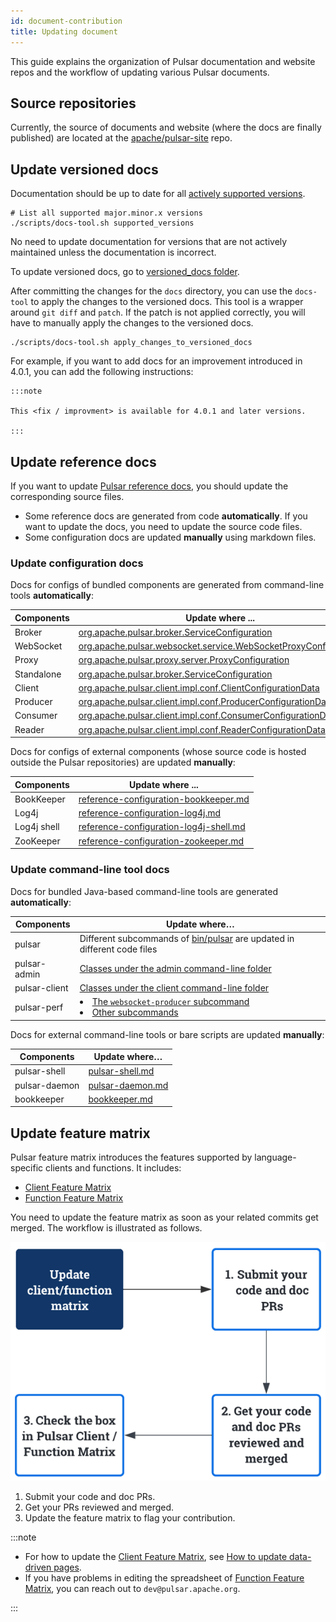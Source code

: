 ```yaml
---
id: document-contribution
title: Updating document
---
```


This guide explains the organization of Pulsar documentation and website repos and the workflow of updating various Pulsar documents.

## Source repositories

Currently, the source of documents and website (where the docs are finally published) are located at the [apache/pulsar-site](https://github.com/apache/pulsar-site) repo.

## Update versioned docs

Documentation should be up to date for all [actively supported versions](https://pulsar.apache.org/contribute/release-policy/#supported-versions).

```shell
# List all supported major.minor.x versions
./scripts/docs-tool.sh supported_versions
```

No need to update documentation for versions that are not actively maintained unless the documentation is incorrect.

To update versioned docs, go to [versioned_docs folder](https://github.com/apache/pulsar-site/tree/main/versioned_docs).

After committing the changes for the `docs` directory, you can use the `docs-tool` to apply the changes to the versioned docs. This tool is a wrapper around `git diff` and `patch`. If the patch is not applied correctly, you will have to manually apply the changes to the versioned docs.

```shell
./scripts/docs-tool.sh apply_changes_to_versioned_docs
```

For example, if you want to add docs for an improvement introduced in 4.0.1, you can add the following instructions:

```
:::note

This <fix / improvment> is available for 4.0.1 and later versions.

:::
```

## Update reference docs

If you want to update [Pulsar reference docs](pathname:///reference/), you should update the corresponding source files.

- Some reference docs are generated from code **automatically**. If you want to update the docs, you need to update the source code files.
- Some configuration docs are updated **manually** using markdown files.

### Update configuration docs

Docs for configs of bundled components are generated from command-line tools **automatically**:

| Components | Update where ...                                                                                                                                                                                                    |
| ---------- | ------------------------------------------------------------------------------------------------------------------------------------------------------------------------------------------------------------------- |
| Broker     | [org.apache.pulsar.broker.ServiceConfiguration](https://github.com/apache/pulsar/blob/master/pulsar-broker-common/src/main/java/org/apache/pulsar/broker/ServiceConfiguration.java)                                 |
| WebSocket  | [org.apache.pulsar.websocket.service.WebSocketProxyConfiguration](https://github.com/apache/pulsar/blob/master/pulsar-websocket/src/main/java/org/apache/pulsar/websocket/service/WebSocketProxyConfiguration.java) |
| Proxy      | [org.apache.pulsar.proxy.server.ProxyConfiguration](https://github.com/apache/pulsar/blob/master/pulsar-proxy/src/main/java/org/apache/pulsar/proxy/server/ProxyConfiguration.java)                                 |
| Standalone | [org.apache.pulsar.broker.ServiceConfiguration](https://github.com/apache/pulsar/blob/master/pulsar-broker-common/src/main/java/org/apache/pulsar/broker/ServiceConfiguration.java)                                 |
| Client     | [org.apache.pulsar.client.impl.conf.ClientConfigurationData](https://github.com/apache/pulsar/blob/master/pulsar-client/src/main/java/org/apache/pulsar/client/impl/conf/ClientConfigurationData.java)              |
| Producer   | [org.apache.pulsar.client.impl.conf.ProducerConfigurationData](https://github.com/apache/pulsar/blob/master/pulsar-client/src/main/java/org/apache/pulsar/client/impl/conf/ProducerConfigurationData.java)          |
| Consumer   | [org.apache.pulsar.client.impl.conf.ConsumerConfigurationData](https://github.com/apache/pulsar/blob/master/pulsar-client/src/main/java/org/apache/pulsar/client/impl/conf/ConsumerConfigurationData.java)          |
| Reader     | [org.apache.pulsar.client.impl.conf.ReaderConfigurationData](https://github.com/apache/pulsar/blob/master/pulsar-client/src/main/java/org/apache/pulsar/client/impl/conf/ReaderConfigurationData.java)              |

Docs for configs of external components (whose source code is hosted outside the Pulsar repositories) are updated **manually**:

| Components  | Update where ...                                                                                                                                              |
| ----------- | ------------------------------------------------------------------------------------------------------------------------------------------------------------- |
| BookKeeper  | [reference-configuration-bookkeeper.md](https://github.com/apache/pulsar-site/blob/main/static/reference/next/config/reference-configuration-bookkeeper.md)   |
| Log4j       | [reference-configuration-log4j.md](https://github.com/apache/pulsar-site/blob/main/static/reference/next/config/reference-configuration-log4j.md)             |
| Log4j shell | [reference-configuration-log4j-shell.md](https://github.com/apache/pulsar-site/blob/main/static/reference/next/config/reference-configuration-log4j-shell.md) |
| ZooKeeper   | [reference-configuration-zookeeper.md](https://github.com/apache/pulsar-site/blob/main/static/reference/next/config/reference-configuration-zookeeper.md)     |

### Update command-line tool docs

Docs for bundled Java-based command-line tools are generated **automatically**:

| Components    | Update where…                                                                                                                                                                                                                                                                                             |
| ------------- | --------------------------------------------------------------------------------------------------------------------------------------------------------------------------------------------------------------------------------------------------------------------------------------------------------- |
| pulsar        | Different subcommands of [bin/pulsar](https://github.com/apache/pulsar/blob/master/bin/pulsar) are updated in different code files                                                                                                                                                                        |
| pulsar-admin  | [Classes under the admin command-line folder](https://github.com/apache/pulsar/tree/master/pulsar-client-tools/src/main/java/org/apache/pulsar/admin/cli)                                                                                                                                                 |
| pulsar-client | [Classes under the client command-line folder](https://github.com/apache/pulsar/tree/master/pulsar-client-tools/src/main/java/org/apache/pulsar/client/cli)                                                                                                                                               |
| pulsar-perf   | <li>[The `websocket-producer` subcommand](https://github.com/apache/pulsar/tree/master/pulsar-testclient/src/main/java/org/apache/pulsar/proxy/socket/client)</li><li>[Other subcommands](https://github.com/apache/pulsar/tree/master/pulsar-testclient/src/main/java/org/apache/pulsar/testclient)</li> |

Docs for external command-line tools or bare scripts are updated **manually**:

| Components    | Update where…                                                                                                            |
| ------------- | ------------------------------------------------------------------------------------------------------------------------ |
| pulsar-shell  | [pulsar-shell.md](https://github.com/apache/pulsar-site/blob/main/static/reference/next/pulsar-shell/pulsar-shell.md)    |
| pulsar-daemon | [pulsar-daemon.md](https://github.com/apache/pulsar-site/blob/main/static/reference/next/pulsar-daemon/pulsar-daemon.md) |
| bookkeeper    | [bookkeeper.md](https://github.com/apache/pulsar-site/blob/main/static/reference/next/bookkeeper/bookkeeper.md)          |

## Update feature matrix

Pulsar feature matrix introduces the features supported by language-specific clients and functions. It includes:

- [Client Feature Matrix](pathname:///client-feature-matrix)
- [Function Feature Matrix](https://docs.google.com/spreadsheets/d/1YHYTkIXR8-Ql103u-IMI18TXLlGStK8uJjDsOOA0T20/edit#gid=328808194)

You need to update the feature matrix as soon as your related commits get merged. The workflow is illustrated as follows.

![Client Feature Matrix Workflow](media/client-matrix-workflow.png)

1. Submit your code and doc PRs.
2. Get your PRs reviewed and merged.
3. Update the feature matrix to flag your contribution.

:::note

- For how to update the [Client Feature Matrix](pathname:///client-feature-matrix), see [How to update data-driven pages](site-intro.md#how-to-update-data-driven-pages).
- If you have problems in editing the spreadsheet of [Function Feature Matrix](https://docs.google.com/spreadsheets/d/1YHYTkIXR8-Ql103u-IMI18TXLlGStK8uJjDsOOA0T20/edit#gid=328808194), you can reach out to `dev@pulsar.apache.org`.

:::
